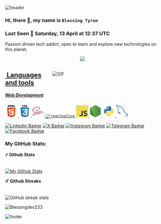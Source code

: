 ![header](https://capsule-render.vercel.app/api?type=wave&color=gradient&height=300&section=header&text=Blessingdev233%20&fontSize=90&animation=fadeIn&fontAlignY=38&desc=Welcome%20to%20my%20world%20of%20endless%20learning%20adventure!&descAlignY=53&descAlign=62)
### Hi, there 👋, my name is `Blessing Tyron`
### Last Seen :eyes: Saturday, 13 April at 12:37 UTC

Passion driven tech addict, open to learn and explore new technologies on 
this planet.

<p align="center">
  <a href="https://github.com/DenverCoder1/readme-typing-svg"><img 
src="https://readme-typing-svg.herokuapp.com/?lines=%20The%20more%20you%20know;The%20more%20you%20realize;you%20don't%20know&font=Fira%20Code&center=true&width=440&height=45&color=f75c7e&vCenter=true&size=22">
</p>

<img align="right" alt="GIF" src="./programmer.gif" width="350" />

## ️ Languages and tools


##### Web Development
<code><img 
src="https://raw.githubusercontent.com/devicons/devicon/master/icons/html5/html5-original-wordmark.svg" 
alt="html5" width="40"/></code>
<code><img 
src="https://raw.githubusercontent.com/devicons/devicon/master/icons/css3/css3-original-wordmark.svg" 
alt="css3" width="40"/></code>
<code><img 
src="https://raw.githubusercontent.com/devicons/devicon/master/icons/sass/sass-original.svg" 
alt="sass" width="40"/></code>
<code><img src="https://reactnative.dev/img/header_logo.svg" 
alt="reactnative" width="40"/></code>
<code><img 
src="https://raw.githubusercontent.com/devicons/devicon/master/icons/javascript/javascript-original.svg" 
alt="javascript" width="40"/></code>
<code><img 
src="https://raw.githubusercontent.com/devicons/devicon/master/icons/nodejs/nodejs-original.svg" 
alt="nodejs" width="40"/></code>
<code><img 
src="https://raw.githubusercontent.com/devicons/devicon/master/icons/python/python-original.svg" 
alt="python" width="40"/></code>
<code><img 
src="https://raw.githubusercontent.com/devicons/devicon/master/icons/mysql/mysql-original.svg" 
alt="mysql" width="40"/></code> 

[![Linkedin 
Badge](https://img.shields.io/badge/-LinkedIn-0e76a8?style=flat-square&logo=Linkedin&logoColor=white)](https://www.linkedin.com/in/blessing-lartey-2049a1233)
[![X 
Badge](https://img.shields.io/badge/-X-00acee?style=flat-square&logo=X&logoColor=white)](https://X.com/xlense)
[![Instagram 
Badge](https://img.shields.io/badge/-Instagram-e4405f?style=flat-square&logo=Instagram&logoColor=white)](https://www.instagram.com/tyronshotit/)
[![Telegram 
Badge](https://img.shields.io/badge/-Telegram-0088cc?style=flat-square&logo=Telegram&logoColor=white)](https://t.me/camodeli)
[![Facebook 
Badge](https://img.shields.io/badge/-Facebook-0088cc?style=flat-square&logo=Facebook&logoColor=white)](https://www.facebook.com/BlessingTetteh)
   

### My GitHub Stats:
	
  <summary><b>⚡ Github Stats</b></summary>

  <br />  
  
[![My Github 
Stats](https://github-readme-stats.vercel.app/api?username=Blessingdev233&theme=radical)](https://github.com/Blessingdev233/github-readme-stats)
	
  <summary><b>☄️ Github Streaks</b></summary>

  <br />
  
  ![GitHub streak 
stats](https://github-readme-streak-stats.herokuapp.com/?user=Blessingdev233&theme=react)  
  
<p align="left"> <img 
src="https://komarev.com/ghpvc/?username=Blessingdev233&label=Profile%20views&color=0e75b6&style=flat" 
alt="Blessingdev233" /> </p>


![footer](https://capsule-render.vercel.app/api?type=wave&color=gradient&height=300&section=footer&descAlignY=51&descAlign=62)